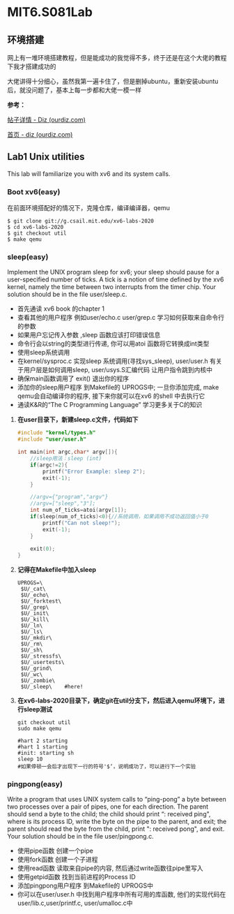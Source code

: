 # MIT6.S081Lab

## 环境搭建

网上有一堆环境搭建教程，但是能成功的我觉得不多，终于还是在这个大佬的教程下我才搭建成功的

大佬讲得十分细心，虽然我第一遍卡住了，但是删掉ubuntu，重新安装ubuntu后，就没问题了，基本上每一步都和大佬一模一样

**参考：**

[帖子详情 - Diz (ourdiz.com)](https://ourdiz.com/post/2/6/39)



[首页 - diz (ourdiz.com)](https://ourdiz.com/2/6)

## Lab1 Unix utilities

This lab will familiarize you with xv6 and its system calls.

### Boot xv6(easy)

在前面环境搭配好的情况下，克隆仓库，编译编译器，qemu

```shell
$ git clone git://g.csail.mit.edu/xv6-labs-2020
$ cd xv6-labs-2020
$ git checkout util
$ make qemu
```

### sleep(easy)

Implement the UNIX program sleep for xv6; your sleep should pause for a user-specified number of ticks. A tick is a notion of time defined by the xv6 kernel, namely the time between two interrupts from the timer chip. Your solution should be in the file user/sleep.c.

- 首先通读 xv6 book 的chapter 1
- 查看其他的用户程序 例如user/echo.c user/grep.c 学习如何获取来自命令行的参数
- 如果用户忘记传入参数 ,sleep 函数应该打印错误信息
- 命令行会以string的类型进行传递, 你可以用atoi 函数将它转换成int类型
- 使用sleep系统调用
- 在kernel/sysproc.c 实现sleep 系统调用(寻找sys_sleep), user/user.h 有关于用户层是如何调用sleep, user/usys.S汇编代码 让用户指令跳到内核中
- 确保main函数调用了 exit() 退出你的程序
- 添加你的sleep用户程序 到Makefile的 UPROGS中; 一旦你添加完成, make qemu会自动编译你的程序, 接下来你就可以在xv6 的shell 中去执行它
- 通读K&R的“The C Programming Language” 学习更多关于C的知识

1. **在user目录下，新建sleep.c文件，代码如下**

   ```c
   #include "kernel/types.h"
   #include "user/user.h"
   
   int main(int argc,char* argv[]){
       //sleep用法：sleep (int)
       if(argc!=2){
           printf("Error Example: sleep 2");
           exit(-1);
       }
   
       //argv={"program","argv"}
       //argv=["sleep","3"];
       int num_of_ticks=atoi(argv[1]);
       if(sleep(num_of_ticks)<0){//系统调用，如果调用不成功返回值小于0
           printf("Can not sleep!");
           exit(-1);
       }
       
       exit(0);
   }
   ```

2. **记得在Makefile中加入sleep**

   ```shell
   UPROGS=\
   	$U/_cat\
   	$U/_echo\
   	$U/_forktest\
   	$U/_grep\
   	$U/_init\
   	$U/_kill\
   	$U/_ln\
   	$U/_ls\
   	$U/_mkdir\
   	$U/_rm\
   	$U/_sh\
   	$U/_stressfs\
   	$U/_usertests\
   	$U/_grind\
   	$U/_wc\
   	$U/_zombie\
   	$U/_sleep\    #here!
   ```

3. **在xv6-labs-2020目录下，确定git在util分支下，然后进入qemu环境下，进行sleep测试**

   ```shell
   git checkout util
   sudo make qemu
   
   #hart 2 starting
   #hart 1 starting
   #init: starting sh
   sleep 10
   #如果停顿一会后才出现下一行的符号'$‘，说明成功了，可以进行下一个实验
   ```



### pingpong(easy)

Write a program that uses UNIX system calls to “ping-pong” a byte between two processes over a pair of pipes, one for each direction. The parent should send a byte to the child; the child should print “: received ping", where is its process ID, write the byte on the pipe to the parent, and exit; the parent should read the byte from the child, print ": received pong", and exit. Your solution should be in the file user/pingpong.c.

- 使用pipe函数 创建一个pipe
- 使用fork函数 创建一个子进程
- 使用read函数 读取来自pipe的内容, 然后通过write函数往pipe里写入
- 使用getpid函数 找到当前进程的Process ID
- 添加pingpong用户程序 到Makefile的 UPROGS中
- 你可以在user/user.h 中找到用户程序中所有可用的库函数, 他们的实现代码在user/lib.c,user/printf.c, user/umalloc.c中
